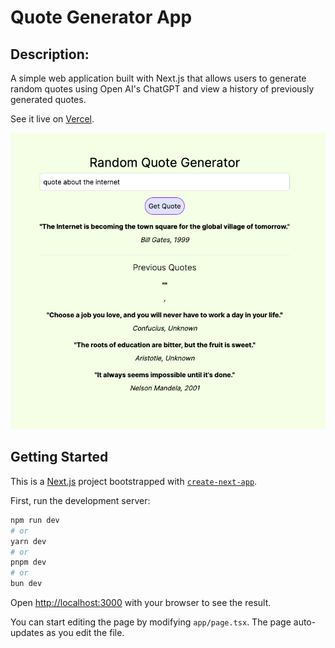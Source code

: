# Quote Generator App

## Description:
A simple web application built with Next.js that allows users to generate random quotes using Open AI's ChatGPT and view a history of previously generated quotes.

See it live on [Vercel](https://random-llm-quote-generator.vercel.app/).

![Screenshot of Quote Generator App](QuoteGeneratorScreenshot.png)

## Getting Started

This is a [Next.js](https://nextjs.org/) project bootstrapped with [`create-next-app`](https://github.com/vercel/next.js/tree/canary/packages/create-next-app).

First, run the development server:

```bash
npm run dev
# or
yarn dev
# or
pnpm dev
# or
bun dev
```

Open [http://localhost:3000](http://localhost:3000) with your browser to see the result.

You can start editing the page by modifying `app/page.tsx`. The page auto-updates as you edit the file.

